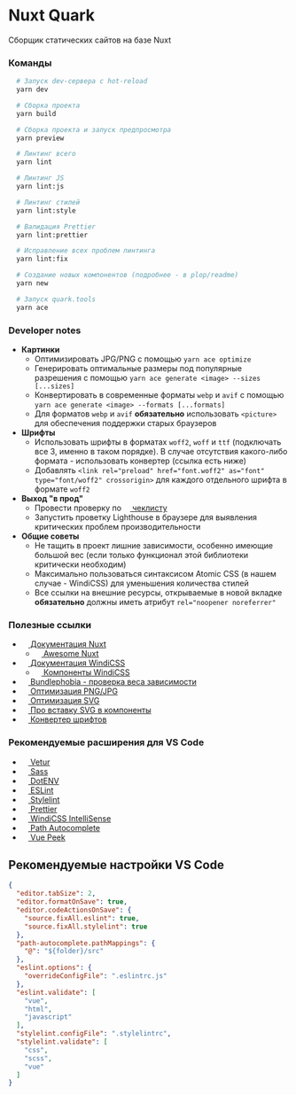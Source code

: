 # Nuxt Quark
Сборщик статических сайтов на базе Nuxt

### Команды
``` bash
  # Запуск dev-сервера c hot-reload
  yarn dev

  # Сборка проекта
  yarn build

  # Сборка проекта и запуск предпросмотра
  yarn preview

  # Линтинг всего
  yarn lint

  # Линтинг JS
  yarn lint:js

  # Линтинг стилей
  yarn lint:style

  # Валидация Prettier
  yarn lint:prettier

  # Исправление всех проблем линтинга
  yarn lint:fix

  # Создание новых компонентов (подробнее - в plop/readme)
  yarn new

  # Запуск quark.tools
  yarn ace
```

### Developer notes
- **Картинки**
  - Оптимизировать JPG/PNG с помощью `yarn ace optimize`
  - Генерировать оптимальные размеры под популярные разрешения с помощью `yarn ace generate <image> --sizes [...sizes]`
  - Конвертировать в современные форматы `webp` и `avif` с помощью `yarn ace generate <image> --formats [...formats]`
  - Для форматов `webp` и `avif` **обязательно** использовать `<picture>` для обеспечения поддержки старых браузеров
- **Шрифты**
  - Использовать шрифты в форматах `woff2`, `woff` и `ttf` (подключать все 3, именно в таком порядке). В случае отсутствия какого-либо формата - использовать конвертер (ссылка есть ниже)
  - Добавлять `<link rel="preload" href="font.woff2" as="font" type="font/woff2" crossorigin>` для каждого отдельного шрифта в формате `woff2`
- **Выход "в прод"**
  - Провести проверку по [<img src="http://www.google.com/s2/favicons?domain=https://frontendchecklist.io/" width="12" height="12"/> чеклисту](https://frontendchecklist.io/)
  - Запустить проветку Lighthouse в браузере для выявления критических проблем производительности
- **Общие советы**
  - Не тащить в проект лишние зависимости, особенно имеющие большой вес (если только функционал этой библиотеки критически необходим)
  - Максимально пользоваться синтаксисом Atomic CSS (в нашем случае - WindiCSS) для уменьшения количества стилей
  - Все ссылки на внешние ресурсы, открываемые в новой вкладке **обязательно** должны иметь атрибут `rel="noopener noreferrer"`
### Полезные ссылки
- [<img src="http://www.google.com/s2/favicons?domain=https://nuxtjs.org/" width="12" height="12"/> Документация Nuxt](https://nuxtjs.org/)
  - [<img src="https://raw.githubusercontent.com/nuxt-community/awesome-nuxt/master/media/awesome-nuxt-logo.svg" width="12" height="12"/> Awesome Nuxt](https://github.com/nuxt-community/awesome-nuxt)
- [<img src="http://www.google.com/s2/favicons?domain=https://windicss.org/" width="12" height="12"/> Документация WindiCSS](https://windicss.org)
  - [<img src="http://www.google.com/s2/favicons?domain=https://tailwindcomponents.com" width="12" height="12"/> Компоненты WindiCSS](https://tailwindcomponents.com)
- [<img src="http://www.google.com/s2/favicons?domain=https://bundlephobia.com/" width="12" height="12"/> Bundlephobia - проверка веса зависимости](https://bundlephobia.com/)
- [<img src="http://www.google.com/s2/favicons?domain=https://imagecompressor.com/" width="12" height="12"/> Оптимизация PNG/JPG](https://imagecompressor.com/)
- [<img src="http://www.google.com/s2/favicons?domain=https://jakearchibald.github.io/svgomg/" width="12" height="12"/> Оптимизация SVG](https://jakearchibald.github.io/svgomg/)
- [<img src="http://www.google.com/s2/favicons?domain=https://github.com" width="12" height="12"/> Про вставку SVG в компоненты](https://github.com/nuxt-community/svg-module)
- [<img src="http://www.google.com/s2/favicons?domain=https://onlinefontconverter.com/" width="12" height="12"/> Конвертер шрифтов](https://onlinefontconverter.com/)
### Рекомендуемые расширения для VS Code
- [<img src="http://www.google.com/s2/favicons?domain=https://vuejs.org/" width="12" height="12"/> Vetur](https://marketplace.visualstudio.com/items?itemName=octref.vetur)
- [<img src="http://www.google.com/s2/favicons?domain=https://sass-lang.com/" width="12" height="12"/> Sass](https://marketplace.visualstudio.com/items?itemName=Syler.sass-indented)
- [<img src="http://www.google.com/s2/favicons?domain=https://code.visualstudio.com/" width="12" height="12"/> DotENV](https://marketplace.visualstudio.com/items?itemName=mikestead.dotenv)
- [<img src="http://www.google.com/s2/favicons?domain=https://eslint.org/" width="12" height="12"/> ESLint](https://marketplace.visualstudio.com/items?itemName=dbaeumer.vscode-eslint)
- [<img src="http://www.google.com/s2/favicons?domain=https://stylelint.io/" width="12" height="12"/> Stylelint](https://marketplace.visualstudio.com/items?itemName=stylelint.vscode-stylelint)
- [<img src="http://www.google.com/s2/favicons?domain=https://prettier.io/" width="12" height="12"/> Prettier](https://marketplace.visualstudio.com/items?itemName=esbenp.prettier-vscode)
- [<img src="http://www.google.com/s2/favicons?domain=https://windicss.org" width="12" height="12"/> WindiCSS IntelliSense](https://marketplace.visualstudio.com/items?itemName=voorjaar.windicss-intellisense)
- [<img src="http://www.google.com/s2/favicons?domain=https://code.visualstudio.com/" width="12" height="12"/> Path Autocomplete](https://marketplace.visualstudio.com/items?itemName=ionutvmi.path-autocomplete)
- [<img src="http://www.google.com/s2/favicons?domain=https://code.visualstudio.com/" width="12" height="12"/> Vue Peek](https://marketplace.visualstudio.com/items?itemName=dariofuzinato.vue-peek)

## Рекомендуемые настройки VS Code
```json
{
  "editor.tabSize": 2,
  "editor.formatOnSave": true,
  "editor.codeActionsOnSave": {
    "source.fixAll.eslint": true,
    "source.fixAll.stylelint": true
  },
  "path-autocomplete.pathMappings": {
    "@": "${folder}/src"
  },
  "eslint.options": {
    "overrideConfigFile": ".eslintrc.js"
  },
  "eslint.validate": [
    "vue",
    "html",
    "javascript"
  ],
  "stylelint.configFile": ".stylelintrc",
  "stylelint.validate": [
    "css",
    "scss",
    "vue"
  ]
}
```
